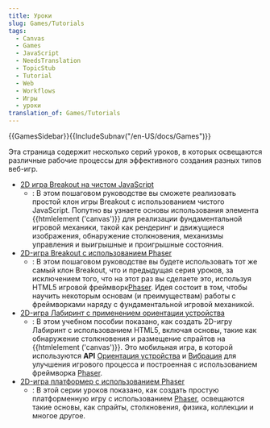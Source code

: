 ```yaml
---
title: Уроки
slug: Games/Tutorials
tags:
  - Canvas
  - Games
  - JavaScript
  - NeedsTranslation
  - TopicStub
  - Tutorial
  - Web
  - Workflows
  - Игры
  - уроки
translation_of: Games/Tutorials
---
```

{{GamesSidebar}}{{IncludeSubnav("/en-US/docs/Games")}}

Эта страница содержит несколько серий уроков, в которых освещаются различные рабочие процессы для эффективного создания разных типов веб-игр.

- [2D игра Breakout на чистом JavaScript](/ru/docs/Games/Workflows/2D_Breakout_game_pure_JavaScript)
  - : В этом пошаговом руководстве вы сможете реализовать простой клон игры Breakout с использованием чистого JavaScript. Попутно вы узнаете основы использования элемента {{htmlelement ('canvas')}} для реализации фундаментальной игровой механики, такой как рендеринг и движущиеся изображения, обнаружение столкновения, механизмы управления и выигрышные и проигрышные состояния.
- [2D-игра Breakout с использованием Phaser](/ru/docs/Games/Workflows/2D_breakout_game_Phaser)
  - : В этом пошаговом руководстве вы будете использовать тот же самый клон Breakout, что и предыдущая серия уроков, за исключением того, что на этот раз вы сделаете это, используя HTML5 игровой фреймворк[Phaser](http://phaser.io/). Идея состоит в том, чтобы научить некоторым основам (и преимуществам) работы с фреймворками наряду с фундаментальной игровой механикой.
- [2D-игра Лабиринт с применением ориентации устройства](/ru/docs/Games/Workflows/HTML5_Gamedev_Phaser_Device_Orientation)
  - : В этом учебном пособии показано, как создать 2D-игру Лабиринт с использованием HTML5, включая основы, такие как обнаружение столкновения и размещение спрайтов на {{htmlelement ('canvas')}}. Это мобильная игра, в которой используются **API** [Ориентация устройства](/en-US/Apps/Build/gather_and_modify_data/responding_to_device_orientation_changes) и [Вибрация](/ru/docs/Web/Guide/API/Vibration) для улучшения игрового процесса и построенная с использованием фреймворка [Phaser](http://phaser.io/).
- [2D-игра платформер с использованием Phaser](https://mozdevs.github.io/html5-games-workshop/en/guides/platformer/start-here/)
  - : В этой серии уроков показано, как создать простую платформенную игру с использованием [Phaser](http://phaser.io/), освещаются такие основы, как спрайты, столкновения, физика, коллекции и многое другое.
